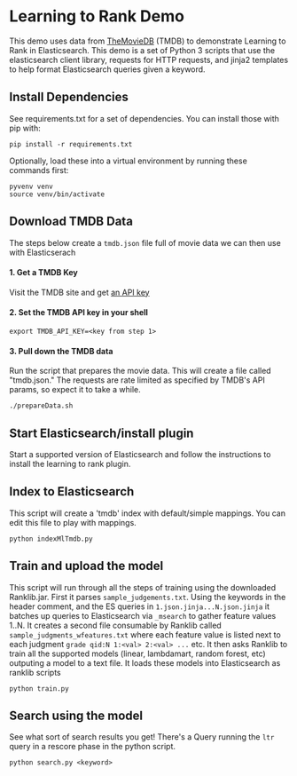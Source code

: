 # Learning to Rank Demo

This demo uses data from [TheMovieDB](http://themoviedb.org) (TMDB) to demonstrate Learning to Rank in Elasticsearch. This demo is a set of Python 3 scripts that use the elasticsearch client library, requests for HTTP requests, and jinja2 templates to help format Elasticsearch queries given a keyword.

## Install Dependencies

See requirements.txt for a set of dependencies. You can install those with pip with:

```
pip install -r requirements.txt
```

Optionally, load these into a virtual environment by running these commands first:

```
pyvenv venv
source venv/bin/activate
```

## Download TMDB Data

The steps below create a `tmdb.json` file full of movie data we can then use with Elasticserach

#### 1. Get a TMDB Key

Visit the TMDB site and get [an API key](https://www.themoviedb.org/faq/api?language=en)

#### 2. Set the TMDB API key in your shell

```
export TMDB_API_KEY=<key from step 1>
```

#### 3. Pull down the TMDB data

Run the script that prepares the movie data. This will create a file called "tmdb.json." The requests are rate limited as specified by TMDB's API params, so expect it to take a while.

```
./prepareData.sh
```

## Start Elasticsearch/install plugin

Start a supported version of Elasticsearch and follow the instructions to install the learning to rank plugin.


## Index to Elasticsearch

This script will create a 'tmdb' index with default/simple mappings. You can edit this file to play with mappings.

```
python indexMlTmdb.py
```

## Train and upload the model

This script will run through all the steps of training using the downloaded Ranklib.jar. First it parses `sample_judgements.txt`. Using the keywords in the header comment, and the ES queries in `1.json.jinja...N.json.jinja` it batches up queries to Elasticsearch via `_msearch` to gather feature values 1..N. It creates a second file consumable by Ranklib called `sample_judgments_wfeatures.txt` where each feature value is listed next to each judgment `grade qid:N 1:<val> 2:<val> ...` etc. It then asks Ranklib to train all the supported models (linear, lambdamart, random forest, etc) outputing a model to a text file. It loads these models into Elasticsearch as ranklib scripts

```
python train.py
```

## Search using the model

See what sort of search results you get! There's a Query running the `ltr` query in a rescore phase in the python script.

```
python search.py <keyword>
```
